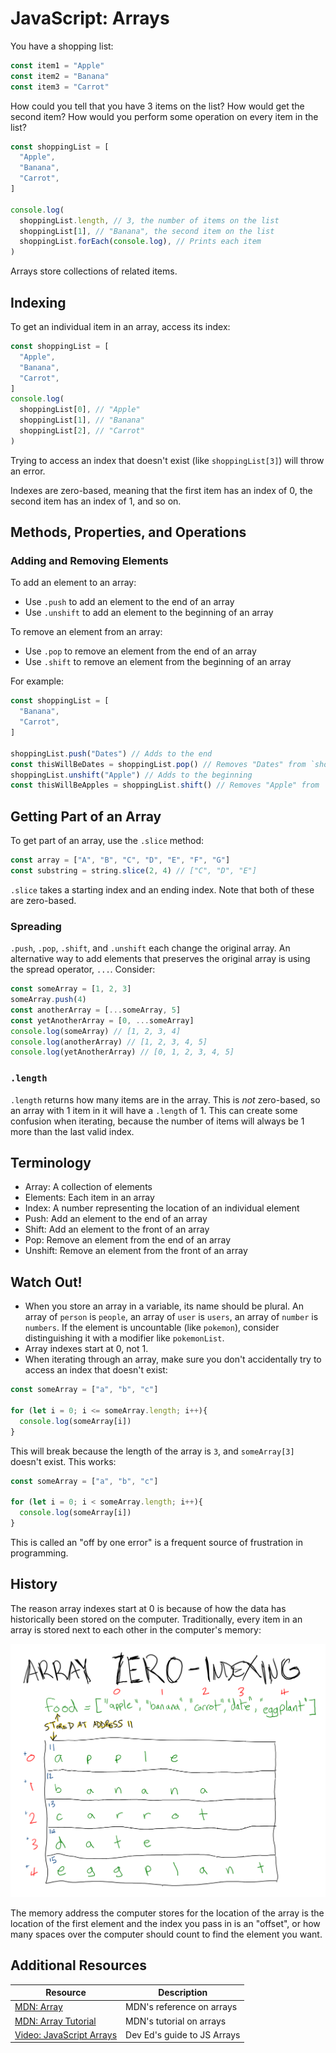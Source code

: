 # JavaScript: Arrays

You have a shopping list:

```js
const item1 = "Apple"
const item2 = "Banana"
const item3 = "Carrot"
```

How could you tell that you have 3 items on the list? How would get the second item? How would you perform some operation on every item in the list?

```js
const shoppingList = [
  "Apple",
  "Banana",
  "Carrot",
]

console.log(
  shoppingList.length, // 3, the number of items on the list
  shoppingList[1], // "Banana", the second item on the list
  shoppingList.forEach(console.log), // Prints each item
)
```

Arrays store collections of related items.

## Indexing

To get an individual item in an array, access its index:

```js
const shoppingList = [
  "Apple",
  "Banana",
  "Carrot",
]
console.log(
  shoppingList[0], // "Apple"
  shoppingList[1], // "Banana"
  shoppingList[2], // "Carrot"
)
```

Trying to access an index that doesn't exist (like `shoppingList[3]`) will throw an error.

Indexes are zero-based, meaning that the first item has an index of 0, the second item has an index of 1, and so on.

## Methods, Properties, and Operations

### Adding and Removing Elements

To add an element to an array:

* Use `.push` to add an element to the end of an array
* Use `.unshift` to add an element to the beginning of an array

To remove an element from an array:

* Use `.pop` to remove an element from the end of an array
* Use `.shift` to remove an element from the beginning of an array

For example:

```js
const shoppingList = [
  "Banana",
  "Carrot",
]

shoppingList.push("Dates") // Adds to the end
const thisWillBeDates = shoppingList.pop() // Removes "Dates" from `shoppingList`
shoppingList.unshift("Apple") // Adds to the beginning
const thisWillBeApples = shoppingList.shift() // Removes "Apple" from `shoppingList`
```

## Getting Part of an Array

To get part of an array, use the `.slice` method:

```js
const array = ["A", "B", "C", "D", "E", "F", "G"]
const substring = string.slice(2, 4) // ["C", "D", "E"]
```

`.slice` takes a starting index and an ending index. Note that both of these are zero-based.

### Spreading

`.push`, `.pop`, `.shift`, and `.unshift` each change the original array. An alternative way to add elements that preserves the original array is using the spread operator, `...`. Consider:

```js
const someArray = [1, 2, 3]
someArray.push(4)
const anotherArray = [...someArray, 5]
const yetAnotherArray = [0, ...someArray]
console.log(someArray) // [1, 2, 3, 4]
console.log(anotherArray) // [1, 2, 3, 4, 5]
console.log(yetAnotherArray) // [0, 1, 2, 3, 4, 5]
```

### `.length`

`.length` returns how many items are in the array. This is _not_ zero-based, so an array with 1 item in it will have a `.length` of 1. This can create some confusion when iterating, because the number of items will always be 1 more than the last valid index.

## Terminology

* Array: A collection of elements
* Elements: Each item in an array
* Index: A number representing the location of an individual element
* Push: Add an element to the end of an array
* Shift: Add an element to the front of an array
* Pop: Remove an element from the end of an array
* Unshift: Remove an element from the front of an array

## Watch Out!

* When you store an array in a variable, its name should be plural. An array of `person` is `people`, an array of `user` is `users`, an array of `number` is `numbers`. If the element is uncountable (like `pokemon`), consider distinguishing it with a modifier like `pokemonList`.
* Array indexes start at 0, not 1.
* When iterating through an array, make sure you don't accidentally try to access an index that doesn't exist:

```js
const someArray = ["a", "b", "c"]

for (let i = 0; i <= someArray.length; i++){
  console.log(someArray[i])
}
```

This will break because the length of the array is `3`, and `someArray[3]` doesn't exist. This works:

```js
const someArray = ["a", "b", "c"]

for (let i = 0; i < someArray.length; i++){
  console.log(someArray[i])
}
```

This is called an "off by one error" is a frequent source of frustration in programming.

## History

The reason array indexes start at 0 is because of how the data has historically been stored on the computer. Traditionally, every item in an array is stored next to each other in the computer's memory:

![Diagram of an array with indexes](assets/array-zero-indexing-2.png)

The memory address the computer stores for the location of the array is the location of the first element and the index you pass in is an "offset", or how many spaces over the computer should count to find the element you want.

## Additional Resources

| Resource | Description |
| --- | --- |
| [MDN: Array](https://developer.mozilla.org/en-US/docs/Web/JavaScript/Reference/Global_Objects/Array) | MDN's reference on arrays |
| [MDN: Array Tutorial](https://developer.mozilla.org/en-US/docs/Web/JavaScript/Reference/Global_Objects/Array) | MDN's tutorial on arrays |
| [Video: JavaScript Arrays](https://www.youtube.com/watch?v=8FmBEN0XZyI) | Dev Ed's guide to JS Arrays |
